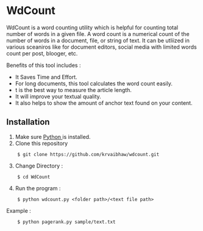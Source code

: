 # WdCount

WdCount is a word counting utility which is helpful for counting total number of words in a given file. A word count is a numerical count of the number of words in a document, file, or string of text. It can be utliized in various sceaniros like for document editors, social media with limited words count per post, blooger, etc.

Benefits of this tool includes :

* It Saves Time and Effort.
* For long documents, this tool calculates the word count easily.
* t is the best way to measure the article length.
* It will improve your textual quality.
* It also helps to show the amount of anchor text found on your content.



## Installation

1. Make sure [Python ](https://www.python.org/downloads/) is installed.
2. Clone this repository  
```
    $ git clone https://github.com/krvaibhaw/wdcount.git
``` 
3. Change Directory :
```
    $ cd WdCount
```
4. Run the program :
```
    $ python wdcount.py <folder path>/<text file path>
```
Example :

```
    $ python pagerank.py sample/text.txt
```